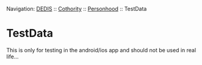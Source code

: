 Navigation: [DEDIS](https://github.com/dedis/doc/tree/master/README.md) ::
[Cothority](https://github.com/dedis/cothority/tree/master/README.md) ::
[Personhood](https://github.com/dedis/cothority/tree/master/personhood/README.md) ::
TestData

# TestData

This is only for testing in the android/ios app and should not be used in real life...